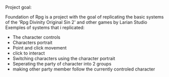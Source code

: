 Project goal:

Foundation of Rpg is a project with the goal of replicating the basic systems of the 'Rpg Divinity Original Sin 2' and other games by Larian Studio
Exemples of systems that i replicated: 
- The character controls
- Characters portrait
- Point and click movement
- click to interact
- Switching characters using the character portrait
- Seperating the party of character into 2 groups
- making other party member follow the currently controled character
